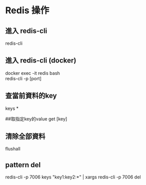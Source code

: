 # Redis 操作

## 進入 redis-cli
redis-cli

## 進入 redis-cli (docker)
docker exec -it redis bash  
redis-cli -p [port]

## 查當前資料的key
keys *

##取指定key的value
get [key]

## 清除全部資料
flushall

## pattern del
redis-cli -p 7006 keys "key1:key2:*" | xargs redis-cli -p 7006 del